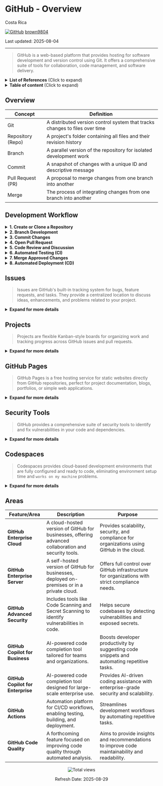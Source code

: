 # GitHub - Overview

Costa Rica

[![GitHub](https://img.shields.io/badge/--181717?logo=github&logoColor=ffffff)](https://github.com/) [brown9804](https://github.com/brown9804)

Last updated: 2025-08-04

----------------------

> GitHub is a web-based platform that provides hosting for software development and version control using Git. It offers a comprehensive suite of tools for collaboration, code management, and software delivery.

<details>
<summary><b>List of References</b> (Click to expand)</summary>

- [GitHub Docs](https://docs.github.com): Comprehensive documentation for all GitHub features and workflows.
- [GitHub Actions](https://docs.github.com/en/actions): Learn how to automate workflows with GitHub Actions.
- [GitHub Pages](https://pages.github.com): Official guide to hosting static websites with GitHub Pages.
- [Git Reference](https://git-scm.com/docs): Official documentation for Git commands and workflows.
- [GitHub CLI](https://cli.github.com): Command-line interface for GitHub.
- [Pro Git Book](https://git-scm.com/book/en/v2): Free book on Git and version control.
- [GitHub Security Features](https://docs.github.com/en/code-security): Overview of GitHub's security tools.
- [Dependabot](https://docs.github.com/en/code-security/supply-chain-security/keeping-your-dependencies-updated-automatically): Automate dependency updates.
- [CodeQL](https://codeql.github.com): Learn about GitHub's code scanning technology.
- [GitHub Discussions](https://github.com/github/feedback/discussions): Community forum for GitHub users.
- [GitHub Support](https://support.github.com): Contact GitHub support for help.

</details>

<details>
<summary><b>Table of content </b> (Click to expand)</summary>

- [Overview](#overview)
- [Development Workflow](#development-workflow)
- [Issues](#issues)
    - [Key Features](#key-features)
    - [Examples](#examples)
- [Projects](#projects)
    - [Key Features](#key-features)
    - [Examples](#examples)
- [GitHub Pages](#github-pages)
    - [Key Features](#key-features)
    - [Setup Process](#setup-process)
    - [Examples](#examples)
- [Security Tools](#security-tools)
    - [Key Features](#key-features)
    - [Examples](#examples)
- [Codespaces](#codespaces)
    - [Key Features](#key-features)
    - [Examples](#examples)
- [Areas](#areas)

</details>

## Overview 

| Concept | Definition |
|---------|------------|
| Git | A distributed version control system that tracks changes to files over time |
| Repository (Repo) | A project's folder containing all files and their revision history |
| Branch | A parallel version of the repository for isolated development work |
| Commit | A snapshot of changes with a unique ID and descriptive message |
| Pull Request (PR) | A proposal to merge changes from one branch into another |
| Merge | The process of integrating changes from one branch into another |

## Development Workflow

<details>
<summary><b>1. Create or Clone a Repository</b></summary>

- Initialize a new repository: `git init my-project`
- Clone an existing repository: `git clone https://github.com/username/repo.git`
- Public repos visible to everyone, private repos limited to collaborators
</details>

<details>
<summary><b>2. Branch Development</b></summary>

- Create and switch to a new branch: `git checkout -b feature-branch`
- List all branches: `git branch -a`
- Work in isolation without affecting the main codebase
</details>

<details>
<summary><b>3. Commit Changes</b></summary>

- Check status of changed files: `git status`
- Stage all changes: `git add .`
- Stage specific file: `git add <file name>`
- Commit staged changes: `git commit -m "<message>"`
- Build a detailed history of project modifications
</details>

<details>
<summary><b>4. Open Pull Request</b></summary>

- Push branch to remote repository: `git push origin <feature-branch name>`
- Use GitHub UI: Click `Compare & pull request`
- Describe changes, their purpose, and impact
</details>

<details>
<summary><b>5. Code Review and Discussion</b></summary>

- Review changes line by line in GitHub UI
- Add comments on specific lines
- Request changes or approve the pull request
- Ensure code quality and catch issues early
</details>

<details>
<summary><b>6. Automated Testing (CI)</b></summary>

- GitHub Actions run automated tests when PR is created
- Example workflow file (.github/workflows/ci.yml):
  ```yaml
  name: CI
  on: [push, pull_request]
  jobs:
    test:
      runs-on: ubuntu-latest
      steps:
        - uses: actions/checkout@v3
        - run: npm install
        - run: npm test
  ```
- Check test results in `Actions` tab on GitHub
</details>

<details>
<summary><b>7. Merge Approved Changes</b></summary>

- GitHub UI: Click `Merge pull request`
- Or command line:
  ```bash
  git checkout main
  git pull
  git merge feature-branch
  git push
  ```
- Features or fixes become part of the official project
</details>

<details>
<summary><b>8. Automated Deployment (CD)</b></summary>

- Deploy updated applications to production environments
- Example deployment workflow:
  ```yaml
  name: Deploy
  on:
    push:
      branches: [main]
  jobs:
    deploy:
      runs-on: ubuntu-latest
      steps:
        - uses: actions/checkout@v3
        - run: npm install
        - run: npm run deploy
  ```
- Release new versions to users automatically

</details>


## Issues

> Issues are GitHub's built-in tracking system for bugs, feature requests, and tasks. They provide a centralized location to discuss ideas, enhancements, and problems related to your project.

<details>
<summary><b>Expand for more details</b></summary>

### Key Features
- **Issue Templates**: Create standardized formats for bug reports, feature requests, etc.
- **Labels**: Categorize issues by type, priority, status (e.g., "bug", "enhancement", "high-priority")
- **Milestones**: Group issues into project phases or version releases
- **Assignees**: Delegate responsibility to specific team members
- **Mentions**: Tag team members using @username to request input
- **Task Lists**: Create checklists within issues using `- [ ]` syntax

### Examples

**Creating an issue via GitHub CLI:**
```bash
gh issue create --title "Login button doesn't work" --body "When clicking the login button, nothing happens."
```

**Example issue template:**
```yaml
name: Bug Report
description: File a bug report
body:
  - type: markdown
    attributes:
      value: |
        Thanks for taking the time to fill out this bug report!
  - type: input
    id: what-happened
    attributes:
      label: What happened?
      description: Also tell us, what did you expect to happen?
    validations:
      required: true
  - type: dropdown
    id: browsers
    attributes:
      label: What browsers are you seeing the problem on?
      multiple: true
      options:
        - Firefox
        - Chrome
        - Safari
        - Microsoft Edge
```

**Linking an issue to a pull request:**
```
This PR fixes #123 and addresses #456
```
</details>

## Projects

> Projects are flexible Kanban-style boards for organizing work and tracking progress across GitHub issues and pull requests.

<details>
<summary><b>Expand for more details</b></summary>

### Key Features
- **Boards**: Customizable Kanban-style boards with columns (e.g., To Do, In Progress, Done)
- **Cards**: Issues, pull requests, or notes that move between columns
- **Automation**: Automatically move cards based on events like PR creation
- **Views**: Table, board, or roadmap views for different perspectives
- **Custom Fields**: Add metadata like priority, effort, or custom categories
- **Filters**: Focus on specific aspects of the project by assignee, label, etc.

### Examples

**Basic project board structure:**
- To Do
- In Progress
- Review
- Done

**Automation rules example:**
- When issues are opened → Add to "To Do" column
- When pull requests are opened → Move card to "In Progress" column
- When pull requests are merged → Move card to "Done" column

**GitHub CLI commands:**
```bash
# Create a new project
gh project create "Q3 Feature Roadmap" --org "your-organization"

# Add an issue to a project
gh project item-add <project-number> --issue <issue-number>
```
</details>

## GitHub Pages

> GitHub Pages is a free hosting service for static websites directly from GitHub repositories, perfect for project documentation, blogs, portfolios, or simple web applications.

<details>
<summary><b>Expand for more details</b></summary>

### Key Features
- **Free Hosting**: No cost for public repositories
- **Custom Domains**: Connect your own domain name
- **HTTPS**: Automatic SSL certificate provisioning
- **Jekyll Integration**: Built-in support for Jekyll static site generator
- **Automatic Builds**: Sites rebuilt automatically when you push changes

### Setup Process
1. Create repository with content
2. Go to repository Settings → Pages
3. Select source branch/folder
4. (Optional) Configure custom domain
5. Site is published at username.github.io/repository

### Examples

**Simple index.html file:**
```html
<!DOCTYPE html>
<html>
<head>
    <title>My GitHub Pages Site</title>
</head>
<body>
    <h1>Hello World!</h1>
    <p>This site is hosted with GitHub Pages.</p>
</body>
</html>
```

**Jekyll configuration (_config.yml):**
```yaml
theme: jekyll-theme-minimal
title: My Project Documentation
description: Comprehensive guides for using my awesome project
```

**Custom 404 page (404.html):**
```html
<!DOCTYPE html>
<html>
<head>
    <title>Page Not Found</title>
</head>
<body>
    <h1>404 - Page Not Found</h1>
    <p>The page you were looking for doesn't exist.</p>
    <a href="/">Go back home</a>
</body>
</html>
```
</details>

## Security Tools

> GitHub provides a comprehensive suite of security tools to identify and fix vulnerabilities in your code and dependencies.

<details>
<summary><b>Expand for more details</b></summary>

### Key Features
- **Dependabot**: Automatically detects vulnerable dependencies and creates PRs to update them
- **Code Scanning**: Uses CodeQL to identify potential security issues in your code
- **Secret Scanning**: Prevents accidental credential exposure in your repositories
- **Security Advisories**: Private workspace for vulnerability reporting and fixes

### Examples

**Dependabot configuration (dependabot.yml):**
```yaml
version: 2
updates:
  - package-ecosystem: "npm"
    directory: "/"
    schedule:
      interval: "weekly"
    security-updates-only: true
```

**Code scanning workflow (.github/workflows/codeql.yml):**
```yaml
name: "CodeQL"
on:
  push:
    branches: [ main ]
  pull_request:
    branches: [ main ]
jobs:
  analyze:
    runs-on: ubuntu-latest
    steps:
    - uses: actions/checkout@v3
    - uses: github/codeql-action/init@v2
      with:
        languages: javascript, python
    - uses: github/codeql-action/analyze@v2
```

**Security policy file (SECURITY.md):**
```markdown
# Security Policy

## Reporting a Vulnerability

Please report security vulnerabilities to security@example.com.

We will acknowledge receipt of your vulnerability report within 24 hours and send a more detailed response within 48 hours indicating next steps.
```
</details>

## Codespaces

> Codespaces provides cloud-based development environments that are fully configured and ready to code, eliminating environment setup time and `works on my machine` problems.

<details>
<summary><b>Expand for more details</b></summary>

### Key Features
- **Pre-configured Environments**: Start coding immediately without setup
- **Customization**: Define dev container configuration in repository
- **Extension Support**: Use VS Code extensions in the cloud
- **Port Forwarding**: Test web apps with public/private URL options
- **Persistent Storage**: Keep your work between sessions
- **Collaboration**: Share running environments with team members

### Examples

**Dev container configuration (.devcontainer/devcontainer.json):**
```json
{
  "name": "Node.js & MongoDB",
  "dockerComposeFile": "docker-compose.yml",
  "service": "app",
  "workspaceFolder": "/workspace",
  "extensions": [
    "dbaeumer.vscode-eslint",
    "mongodb.mongodb-vscode"
  ],
  "forwardPorts": [3000, 27017],
  "postCreateCommand": "npm install",
  "settings": {
    "terminal.integrated.defaultProfile.linux": "bash"
  }
}
```

**Docker Compose file (.devcontainer/docker-compose.yml):**
```yaml
version: '3'
services:
  app:
    build: 
      context: .
      dockerfile: Dockerfile
    volumes:
      - ..:/workspace:cached
    command: sleep infinity
    network_mode: service:db
  
  db:
    image: mongo:latest
    restart: unless-stopped
    volumes:
      - mongodb-data:/data/db

volumes:
  mongodb-data:
```

**GitHub CLI commands:**
```bash
# Create new codespace
gh codespace create

# Open an existing codespace in VS Code
gh codespace code

# Stop a codespace
gh codespace stop
```
</details>

## Areas

| **Feature/Area**                  | **Description**                                                                                     | **Purpose**                                                                                     |
|-----------------------------------|-----------------------------------------------------------------------------------------------------|-------------------------------------------------------------------------------------------------|
| **GitHub Enterprise Cloud**       | A cloud-hosted version of GitHub for businesses, offering advanced collaboration and security tools. | Provides scalability, security, and compliance for organizations using GitHub in the cloud.    |
| **GitHub Enterprise Server**      | A self-hosted version of GitHub for businesses, deployed on-premises or in a private cloud.         | Offers full control over GitHub infrastructure for organizations with strict compliance needs. |
| **GitHub Advanced Security**      | Includes tools like Code Scanning and Secret Scanning to identify vulnerabilities in code.          | Helps secure codebases by detecting vulnerabilities and exposed secrets.                       |
| **GitHub Copilot for Business**   | AI-powered code completion tool tailored for teams and organizations.                              | Boosts developer productivity by suggesting code snippets and automating repetitive tasks.     |
| **GitHub Copilot for Enterprise** | AI-powered code completion tool designed for large-scale enterprise use.                           | Provides AI-driven coding assistance with enterprise-grade security and scalability.           |
| **GitHub Actions**                | Automation platform for CI/CD workflows, enabling testing, building, and deployment.               | Streamlines development workflows by automating repetitive tasks.|
| **GitHub Code Quality**           | A forthcoming feature focused on improving code quality through automated analysis.                | Aims to provide insights and recommendations to improve code maintainability and readability.  |

<!-- START BADGE -->
<div align="center">
  <img src="https://img.shields.io/badge/Total%20views-1280-limegreen" alt="Total views">
  <p>Refresh Date: 2025-08-29</p>
</div>
<!-- END BADGE -->

